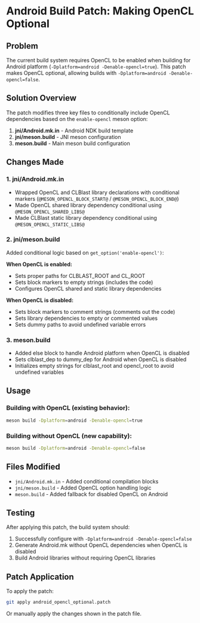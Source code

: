 # Android Build Patch: Making OpenCL Optional

## Problem
The current build system requires OpenCL to be enabled when building for Android platform (`-Dplatform=android -Denable-opencl=true`). This patch makes OpenCL optional, allowing builds with `-Dplatform=android -Denable-opencl=false`.

## Solution Overview
The patch modifies three key files to conditionally include OpenCL dependencies based on the `enable-opencl` meson option:

1. **jni/Android.mk.in** - Android NDK build template
2. **jni/meson.build** - JNI meson configuration
3. **meson.build** - Main meson build configuration

## Changes Made

### 1. jni/Android.mk.in
- Wrapped OpenCL and CLBlast library declarations with conditional markers (`@MESON_OPENCL_BLOCK_START@` / `@MESON_OPENCL_BLOCK_END@`)
- Made OpenCL shared library dependency conditional using `@MESON_OPENCL_SHARED_LIBS@`
- Made CLBlast static library dependency conditional using `@MESON_OPENCL_STATIC_LIBS@`

### 2. jni/meson.build
Added conditional logic based on `get_option('enable-opencl')`:

**When OpenCL is enabled:**
- Sets proper paths for CLBLAST_ROOT and CL_ROOT
- Sets block markers to empty strings (includes the code)
- Configures OpenCL shared and static library dependencies

**When OpenCL is disabled:**
- Sets block markers to comment strings (comments out the code)
- Sets library dependencies to empty or commented values
- Sets dummy paths to avoid undefined variable errors

### 3. meson.build
- Added else block to handle Android platform when OpenCL is disabled
- Sets clblast_dep to dummy_dep for Android when OpenCL is disabled
- Initializes empty strings for clblast_root and opencl_root to avoid undefined variables

## Usage

### Building with OpenCL (existing behavior):
```bash
meson build -Dplatform=android -Denable-opencl=true
```

### Building without OpenCL (new capability):
```bash
meson build -Dplatform=android -Denable-opencl=false
```

## Files Modified
- `jni/Android.mk.in` - Added conditional compilation blocks
- `jni/meson.build` - Added OpenCL option handling logic
- `meson.build` - Added fallback for disabled OpenCL on Android

## Testing
After applying this patch, the build system should:
1. Successfully configure with `-Dplatform=android -Denable-opencl=false`
2. Generate Android.mk without OpenCL dependencies when OpenCL is disabled
3. Build Android libraries without requiring OpenCL libraries

## Patch Application
To apply the patch:
```bash
git apply android_opencl_optional.patch
```

Or manually apply the changes shown in the patch file.